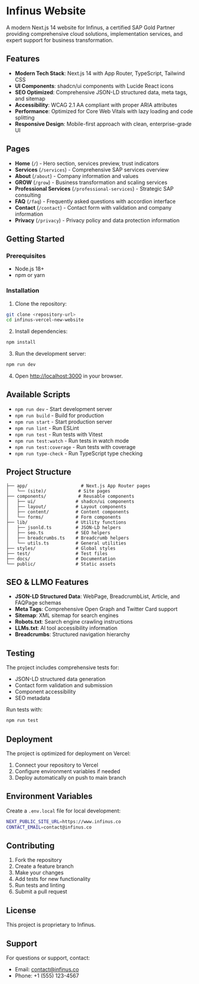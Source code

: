 # Infinus Website

A modern Next.js 14 website for Infinus, a certified SAP Gold Partner providing comprehensive cloud solutions, implementation services, and expert support for business transformation.

## Features

- **Modern Tech Stack**: Next.js 14 with App Router, TypeScript, Tailwind CSS
- **UI Components**: shadcn/ui components with Lucide React icons
- **SEO Optimized**: Comprehensive JSON-LD structured data, meta tags, and sitemap
- **Accessibility**: WCAG 2.1 AA compliant with proper ARIA attributes
- **Performance**: Optimized for Core Web Vitals with lazy loading and code splitting
- **Responsive Design**: Mobile-first approach with clean, enterprise-grade UI

## Pages

- **Home** (`/`) - Hero section, services preview, trust indicators
- **Services** (`/services`) - Comprehensive SAP services overview
- **About** (`/about`) - Company information and values
- **GROW** (`/grow`) - Business transformation and scaling services
- **Professional Services** (`/professional-services`) - Strategic SAP consulting
- **FAQ** (`/faq`) - Frequently asked questions with accordion interface
- **Contact** (`/contact`) - Contact form with validation and company information
- **Privacy** (`/privacy`) - Privacy policy and data protection information

## Getting Started

### Prerequisites

- Node.js 18+ 
- npm or yarn

### Installation

1. Clone the repository:
```bash
git clone <repository-url>
cd infinus-vercel-new-website
```

2. Install dependencies:
```bash
npm install
```

3. Run the development server:
```bash
npm run dev
```

4. Open [http://localhost:3000](http://localhost:3000) in your browser.

## Available Scripts

- `npm run dev` - Start development server
- `npm run build` - Build for production
- `npm run start` - Start production server
- `npm run lint` - Run ESLint
- `npm run test` - Run tests with Vitest
- `npm run test:watch` - Run tests in watch mode
- `npm run test:coverage` - Run tests with coverage
- `npm run type-check` - Run TypeScript type checking

## Project Structure

```
├── app/                    # Next.js App Router pages
│   └── (site)/            # Site pages
├── components/            # Reusable components
│   ├── ui/               # shadcn/ui components
│   ├── layout/           # Layout components
│   ├── content/          # Content components
│   └── forms/            # Form components
├── lib/                  # Utility functions
│   ├── jsonld.ts         # JSON-LD helpers
│   ├── seo.ts            # SEO helpers
│   ├── breadcrumbs.ts    # Breadcrumb helpers
│   └── utils.ts          # General utilities
├── styles/               # Global styles
├── test/                 # Test files
├── docs/                 # Documentation
└── public/               # Static assets
```

## SEO & LLMO Features

- **JSON-LD Structured Data**: WebPage, BreadcrumbList, Article, and FAQPage schemas
- **Meta Tags**: Comprehensive Open Graph and Twitter Card support
- **Sitemap**: XML sitemap for search engines
- **Robots.txt**: Search engine crawling instructions
- **LLMs.txt**: AI tool accessibility information
- **Breadcrumbs**: Structured navigation hierarchy

## Testing

The project includes comprehensive tests for:

- JSON-LD structured data generation
- Contact form validation and submission
- Component accessibility
- SEO metadata

Run tests with:
```bash
npm run test
```

## Deployment

The project is optimized for deployment on Vercel:

1. Connect your repository to Vercel
2. Configure environment variables if needed
3. Deploy automatically on push to main branch

## Environment Variables

Create a `.env.local` file for local development:

```bash
NEXT_PUBLIC_SITE_URL=https://www.infinus.co
CONTACT_EMAIL=contact@infinus.co
```

## Contributing

1. Fork the repository
2. Create a feature branch
3. Make your changes
4. Add tests for new functionality
5. Run tests and linting
6. Submit a pull request

## License

This project is proprietary to Infinus.

## Support

For questions or support, contact:
- Email: contact@infinus.co
- Phone: +1 (555) 123-4567
